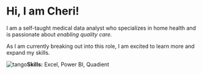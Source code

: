 # Hi, I am Cheri!

I am a self-taught medical data analyst who specializes in home health and is passionate about <em>enabling quality care.</em>

As I am currently breaking out into this role, I am excited to learn more and expand my skills.

<p><img src="/documents/tango.png" alt="tango" style="float:left"> <strong>Skills:</strong> Excel, Power BI, Quadient
